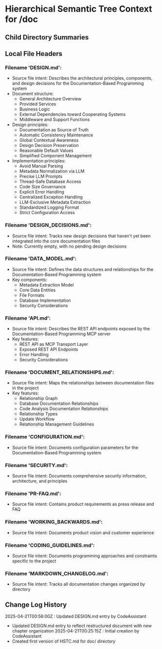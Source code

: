 # Hierarchical Semantic Tree Context for /doc

## Child Directory Summaries
<!-- Summaries of child HSTC.md files, if they exist -->

## Local File Headers

### Filename 'DESIGN.md':
- Source file intent: Describes the architectural principles, components, and design decisions for the Documentation-Based Programming system
- Document structure:
  * General Architecture Overview
  * Provided Services
  * Business Logic
  * External Dependencies toward Cooperating Systems
  * Middleware and Support Functions
- Design principles:
  * Documentation as Source of Truth
  * Automatic Consistency Maintenance
  * Global Contextual Awareness
  * Design Decision Preservation
  * Reasonable Default Values
  * Simplified Component Management
- Implementation principles:
  * Avoid Manual Parsing
  * Metadata Normalization via LLM
  * Precise LLM Prompts
  * Thread-Safe Database Access
  * Code Size Governance
  * Explicit Error Handling
  * Centralized Exception Handling
  * LLM-Exclusive Metadata Extraction
  * Standardized Logging Format
  * Strict Configuration Access

### Filename 'DESIGN_DECISIONS.md':
- Source file intent: Tracks new design decisions that haven't yet been integrated into the core documentation files
- Note: Currently empty, with no pending design decisions

### Filename 'DATA_MODEL.md':
- Source file intent: Defines the data structures and relationships for the Documentation-Based Programming system
- Key components:
  * Metadata Extraction Model
  * Core Data Entities
  * File Formats
  * Database Implementation
  * Security Considerations

### Filename 'API.md':
- Source file intent: Describes the REST API endpoints exposed by the Documentation-Based Programming MCP server
- Key features:
  * REST API as MCP Transport Layer
  * Exposed REST API Endpoints
  * Error Handling
  * Security Considerations

### Filename 'DOCUMENT_RELATIONSHIPS.md':
- Source file intent: Maps the relationships between documentation files in the project
- Key features:
  * Relationship Graph
  * Database Documentation Relationships
  * Code Analysis Documentation Relationships
  * Relationship Types
  * Update Workflow
  * Relationship Management Guidelines

### Filename 'CONFIGURATION.md':
- Source file intent: Documents configuration parameters for the Documentation-Based Programming system

### Filename 'SECURITY.md':
- Source file intent: Documents comprehensive security information, architecture, and principles

### Filename 'PR-FAQ.md':
- Source file intent: Contains product requirements as press release and FAQ

### Filename 'WORKING_BACKWARDS.md':
- Source file intent: Documents product vision and customer experience

### Filename 'CODING_GUIDELINES.md':
- Source file intent: Documents programming approaches and constraints specific to the project

### Filename 'MARKDOWN_CHANGELOG.md':
- Source file intent: Tracks all documentation changes organized by directory

## Change Log History
2025-04-21T00:56:00Z : Updated DESIGN.md entry by CodeAssistant
* Updated DESIGN.md entry to reflect restructured document with new chapter organization
2025-04-21T00:25:15Z : Initial creation by CodeAssistant
* Created first version of HSTC.md for doc/ directory
